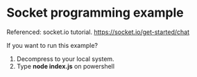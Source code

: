 # Socket programming example


Referenced: socket.io tutorial.  https://socket.io/get-started/chat

If you want to run this example? 
1. Decompress to your local system.
2. Type <b>node index.js</b> on powershell

